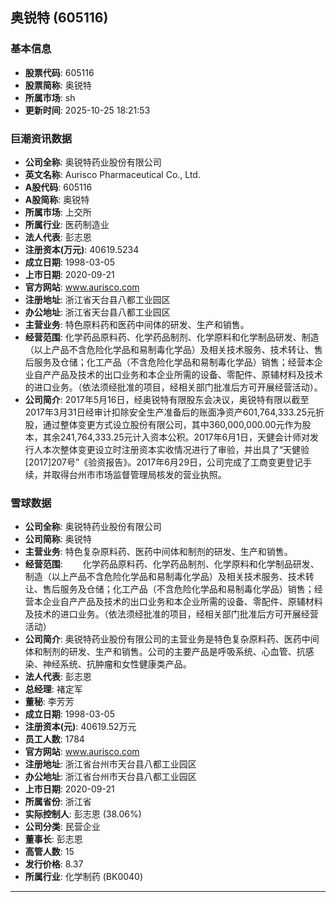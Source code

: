 ## 奥锐特 (605116)

### 基本信息

- **股票代码**: 605116
- **股票简称**: 奥锐特
- **所属市场**: sh
- **更新时间**: 2025-10-25 18:21:53

### 巨潮资讯数据

- **公司全称**: 奥锐特药业股份有限公司
- **英文名称**: Aurisco Pharmaceutical Co., Ltd.
- **A股代码**: 605116
- **A股简称**: 奥锐特
- **所属市场**: 上交所
- **所属行业**: 医药制造业
- **法人代表**: 彭志恩
- **注册资本(万元)**: 40619.5234
- **成立日期**: 1998-03-05
- **上市日期**: 2020-09-21
- **官方网站**: www.aurisco.com
- **注册地址**: 浙江省天台县八都工业园区
- **办公地址**: 浙江省天台县八都工业园区
- **主营业务**: 特色原料药和医药中间体的研发、生产和销售。
- **经营范围**: 化学药品原料药、化学药品制剂、化学原料和化学制品研发、制造（以上产品不含危险化学品和易制毒化学品）及相关技术服务、技术转让、售后服务及仓储；化工产品（不含危险化学品和易制毒化学品）销售；经营本企业自产产品及技术的出口业务和本企业所需的设备、零配件、原辅材料及技术的进口业务。（依法须经批准的项目，经相关部门批准后方可开展经营活动）。
- **公司简介**: 2017年5月16日，经奥锐特有限股东会决议，奥锐特有限以截至2017年3月31日经审计扣除安全生产准备后的账面净资产601,764,333.25元折股，通过整体变更方式设立股份有限公司，其中360,000,000.00元作为股本，其余241,764,333.25元计入资本公积。2017年6月1日，天健会计师对发行人本次整体变更设立时注册资本实收情况进行了审验，并出具了“天健验[2017]207号”《验资报告》。2017年6月29日，公司完成了工商变更登记手续，并取得台州市市场监督管理局核发的营业执照。

### 雪球数据

- **公司全称**: 奥锐特药业股份有限公司
- **公司简称**: 奥锐特
- **主营业务**: 特色复杂原料药、医药中间体和制剂的研发、生产和销售。
- **经营范围**: 　　化学药品原料药、化学药品制剂、化学原料和化学制品研发、制造（以上产品不含危险化学品和易制毒化学品）及相关技术服务、技术转让、售后服务及仓储；化工产品（不含危险化学品和易制毒化学品）销售；经营本企业自产产品及技术的出口业务和本企业所需的设备、零配件、原辅材料及技术的进口业务。（依法须经批准的项目，经相关部门批准后方可开展经营活动）
- **公司简介**: 奥锐特药业股份有限公司的主营业务是特色复杂原料药、医药中间体和制剂的研发、生产和销售。公司的主要产品是呼吸系统、心血管、抗感染、神经系统、抗肿瘤和女性健康类产品。
- **法人代表**: 彭志恩
- **总经理**: 褚定军
- **董秘**: 李芳芳
- **成立日期**: 1998-03-05
- **注册资本(元)**: 40619.52万元
- **员工人数**: 1784
- **官方网站**: www.aurisco.com
- **注册地址**: 浙江省台州市天台县八都工业园区
- **办公地址**: 浙江省台州市天台县八都工业园区
- **上市日期**: 2020-09-21
- **所属省份**: 浙江省
- **实际控制人**: 彭志恩 (38.06%)
- **公司分类**: 民营企业
- **董事长**: 彭志恩
- **高管人数**: 15
- **发行价格**: 8.37
- **所属行业**: 化学制药 (BK0040)

---